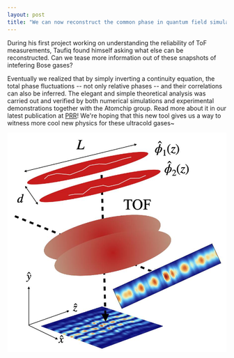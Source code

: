 ```yaml
---
layout: post
title: "We can now reconstruct the common phase in quantum field simulators!"
---
```


During his first project working on understanding the reliability of ToF measurements, Taufiq found himself asking what else can be reconstructed. Can we tease more information out of these snapshots of intefering Bose gases?

Eventually we realized that by simply inverting a continuity equation, the total phase fluctuations -- not only relative phases -- and their correlations can also be inferred. The elegant and simple theoretical analysis was carried out and verified by both numerical simulations and experimental demonstrations together with the Atomchip group. Read more about it in our latest publication at [PRR](https://journals.aps.org/prresearch/abstract/10.1103/PhysRevResearch.7.L022031)! We're hoping that this new tool gives us a way to witness more cool new physics for these ultracold gases~

![common phase](cp.jpg)
